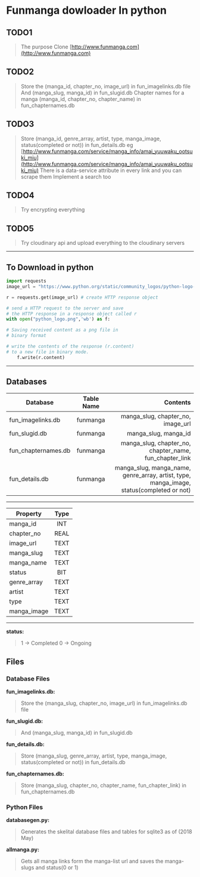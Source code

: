 # Funmanga dowloader In python

## TODO1

> The purpose
> Clone [http://www.funmanga.com](http://www.funmanga.com)

## TODO2

> Store the (manga_id, chapter_no, image_url) in fun_imagelinks.db file
> And (manga_slug, manga_id) in fun_slugid.db
> Chapter names for a manga (manga_id, chapter_no, chapter_name) in fun_chapternames.db

## TODO3

> Store (manga_id, genre_array, artist, type, manga_image, status(completed or not)) in fun_details.db
> eg [http://www.funmanga.com/service/manga_info/amai_yuuwaku_ootsuki_miu](http://www.funmanga.com/service/manga_info/amai_yuuwaku_ootsuki_miu)
> There is a data-service attribute in every link and you can scrape them
> Implement a search too

## TODO4

> Try encrypting everything

## TODO5

> Try cloudinary api and upload everything to the cloudinary servers

---

## To Download in python

```python
import requests
image_url = "https://www.python.org/static/community_logos/python-logo-master-v3-TM.png"

r = requests.get(image_url) # create HTTP response object

# send a HTTP request to the server and save
# the HTTP response in a response object called r
with open("python_logo.png",'wb') as f:

# Saving received content as a png file in
# binary format

# write the contents of the response (r.content)
# to a new file in binary mode.
    f.write(r.content)
```

---

## Databases

|    Database         | Table Name | Contents                                                                                 |
|---------------------|:----------:|-----------------------------------------------------------------------------------------:|
| fun_imagelinks.db   | funmanga   | manga_slug, chapter_no, image_url                                                        |
| fun_slugid.db       | funmanga   | manga_slug, manga_id                                                                     |
| fun_chapternames.db | funmanga   | manga_slug, chapter_no, chapter_name, fun_chapter_link                                   |
| fun_details.db      | funmanga   | manga_slug, manga_name, genre_array, artist, type, manga_image, status(completed or not) |

---

| Property    | Type |
|-------------|:----:|
| manga_id    | INT  |
| chapter_no  | REAL |
| image_url   | TEXT |
| manga_slug  | TEXT |
| manga_name  | TEXT |
| status      | BIT  |
| genre_array | TEXT |
| artist      | TEXT |
| type        | TEXT |
| manga_image | TEXT |

---

**status:**
> 1 -> Completed
> 0 -> Ongoing

## Files

### Database Files

**fun_imagelinks.db:**
> Store the (manga_slug, chapter_no, image_url) in fun_imagelinks.db file

**fun_slugid.db:**
> And (manga_slug, manga_id) in fun_slugid.db

**fun_details.db:**
> Store (manga_slug, genre_array, artist, type, manga_image, status(completed or not)) in fun_details.db

**fun_chapternames.db:**
> Store (manga_slug, chapter_no, chapter_name, fun_chapter_link) in fun_chapternames.db

### Python Files

**databasegen.py:**
> Generates the skelital database files and tables for sqlite3 as of (2018 May)

**allmanga.py:**
> Gets all manga links form the manga-list url and saves the manga-slugs and status(0 or 1)
